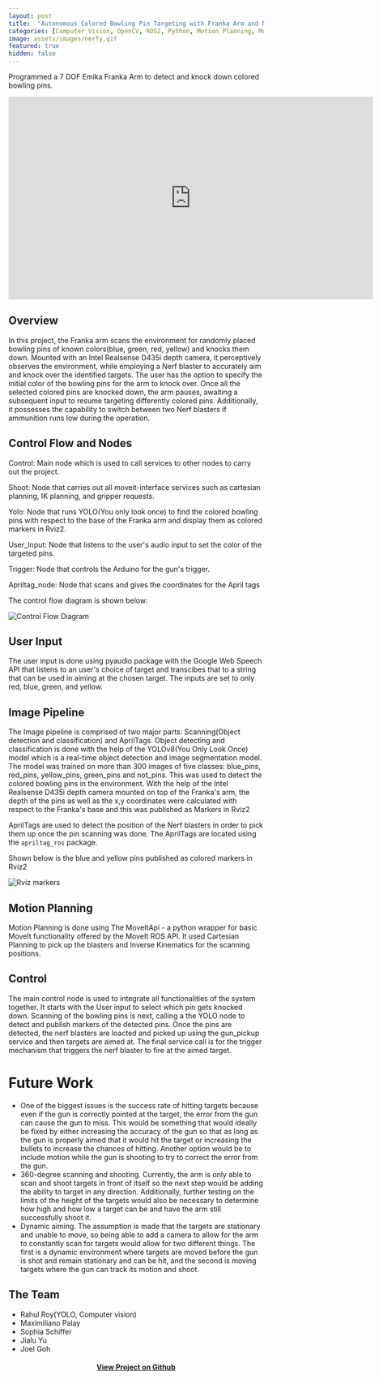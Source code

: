 ```yaml
---
layout: post
title:  "Autonomous Colored Bowling Pin Targeting with Franka Arm and Nerf Blaster"
categories: [Computer Vision, OpenCV, ROS2, Python, Motion Planning, Moveit, Intel Realsense,Emika Franka Robot Arm,YOLOv8]
image: assets/images/nerfy.gif
featured: true
hidden: false
---
```

Programmed a 7 DOF Emika Franka Arm to detect and knock down colored bowling pins.

<div align="center"><iframe width="720" height="400" src="https://www.youtube.com/embed/OQsgt1Qhr0Y" title="YouTube video player" frameborder="0" allow="accelerometer; autoplay; clipboard-write; encrypted-media; gyroscope; picture-in-picture" allowfullscreen></iframe></div>

## Overview
In this project, the Franka arm scans the environment for randomly placed bowling pins of known colors(blue, green, red, yellow) and knocks them down. Mounted with an Intel Realsense D435i depth camera, it perceptively observes the environment, while employing a Nerf blaster to accurately aim and knock over the identified targets. The user has the option to specify the initial color of the bowling pins for the arm to knock over. Once all the selected colored pins are knocked down, the arm pauses, awaiting a subsequent input to resume targeting differently colored pins. Additionally, it possesses the capability to switch between two Nerf blasters if ammunition runs low during the operation.


## Control Flow and Nodes
Control: 
Main node which is used to call services to other nodes to carry out the project.
    
Shoot: 
Node that carries out all moveit-interface services such as cartesian planning, IK planning, and gripper requests.

Yolo: 
Node that runs YOLO(You only look once) to find the colored bowling pins with respect to the base of the Franka arm and display them as colored markers in Rviz2.

User_Input: 
Node that listens to the user's audio input to set the color of the targeted pins.

Trigger: 
Node that controls the Arduino for the gun's trigger.

Apriltag_node: 
Node that scans and gives the coordinates for the April tags
    
The control flow diagram is shown below:

<p class="mb-5"><img class="shadow-lg" src="{{site.baseurl}}/assets/images/Blank diagram.png" alt="Control Flow Diagram" /></p>


## User Input
The user input is done using pyaudio package with the Google Web Speech API that listens to an user's choice of target and transcibes that to a string that can be used in aiming at the chosen target. The inputs are set to only red, blue, green, and yellow.

## Image Pipeline
The Image pipeline is comprised of two major parts: Scanning(Object detection and classification) and AprilTags. 
Object detecting and classification is done with the help of the YOLOv8(You Only Look Once) model which is a
real-time object detection and image segmentation model. The model was trained on more than 300 images of five classes:
blue_pins, red_pins, yellow_pins, green_pins  and not_pins. This was used to detect the colored bowling pins in the environment. With the help of the Intel Realsense D435i depth camera mounted on top of the Franka's arm, the depth of the 
pins as well as the x,y coordinates were calculated with respect to the Franka's base and this was published as Markers in Rviz2

AprilTags are used to detect the position of the Nerf blasters in order to pick them up once the pin scanning was done. The AprilTags are located using the `apriltag_ros` package. 

Shown below is the blue and yellow pins published as colored markers in Rviz2
<p class="mb-5"><img class="shadow-lg" src="{{site.baseurl}}/assets/images/rviz.png" alt="Rviz markers" /></p>


## Motion Planning
Motion Planning is done using The MoveItApi - a python wrapper for basic MoveIt functionality offered by the MoveIt ROS API.
It used Cartesian Planning to pick up the blasters and Inverse Kinematics for the scanning positions.

## Control
The main control node is used to integrate all functionalities of the system together. It starts with  the User input to select which pin gets knocked down. Scanning of the bowling pins is next, calling a the YOLO node to detect and publish markers of the detected pins. Once the pins are detected, the nerf blasters are loacted and picked up using the gun_pickup service and then targets are aimed at. The final service call is for the trigger mechanism that triggers the nerf blaster to fire at the aimed target.

# Future Work
- One of the biggest issues is the success rate of hitting targets because even if the gun is correctly pointed at the target, the error from the gun can cause the gun to miss. This would be something that would ideally be fixed by either increasing the accuracy of the gun so that as long as the gun is properly aimed that it would hit the target or increasing the bullets to increase the chances of hitting. Another option would be to include motion while the gun is shooting to try to correct the error from the gun.
- 360-degree scanning and shooting. Currently, the arm is only able to scan and shoot targets in front of itself so the next step would be adding the ability to target in any direction. Additionally, further testing on the limits of the height of the targets would also be necessary to determine how high and how low a target can be and have the arm still successfully shoot it.
- Dynamic aiming. The assumption is made that the targets are stationary and unable to move, so being able to add a camera to allow for the arm to constantly scan for targets would allow for two different things. The first is a dynamic environment where targets are moved before the gun is shot and remain stationary and can be hit, and the second is moving targets where the gun can track its motion and shoot. 

## The Team
* Rahul Roy(YOLO, Computer vision)
* Maximiliano Palay
* Sophia Schiffer
* Jialu Yu
* Joel Goh

<div align="center"><h4> <a href="https://github.com/roy2909/TargetBot">View Project on Github</a></h4></div>
